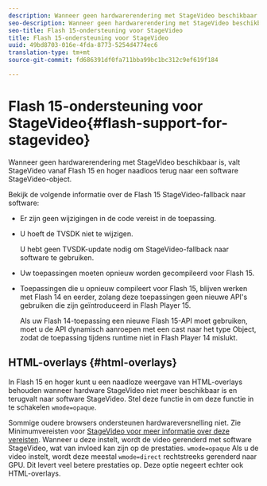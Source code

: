 ```yaml
---
description: Wanneer geen hardwarerendering met StageVideo beschikbaar is, valt StageVideo vanaf Flash 15 en hoger naadloos terug naar een software StageVideo-object.
seo-description: Wanneer geen hardwarerendering met StageVideo beschikbaar is, valt StageVideo vanaf Flash 15 en hoger naadloos terug naar een software StageVideo-object.
seo-title: Flash 15-ondersteuning voor StageVideo
title: Flash 15-ondersteuning voor StageVideo
uuid: 49bd8703-016e-4fda-8773-5254d4774ec6
translation-type: tm+mt
source-git-commit: fd686391df0fa711bba99bc1bc312c9ef619f184

---
```



# Flash 15-ondersteuning voor StageVideo{#flash-support-for-stagevideo}

Wanneer geen hardwarerendering met StageVideo beschikbaar is, valt StageVideo vanaf Flash 15 en hoger naadloos terug naar een software StageVideo-object.

Bekijk de volgende informatie over de Flash 15 StageVideo-fallback naar software:

* Er zijn geen wijzigingen in de code vereist in de toepassing.
* U hoeft de TVSDK niet te wijzigen.

   U hebt geen TVSDK-update nodig om StageVideo-fallback naar software te gebruiken.
* Uw toepassingen moeten opnieuw worden gecompileerd voor Flash 15.
* Toepassingen die u opnieuw compileert voor Flash 15, blijven werken met Flash 14 en eerder, zolang deze toepassingen geen nieuwe API&#39;s gebruiken die zijn geïntroduceerd in Flash Player 15.

   Als uw Flash 14-toepassing een nieuwe Flash 15-API moet gebruiken, moet u de API dynamisch aanroepen met een cast naar het type Object, zodat de toepassing tijdens runtime niet in Flash Player 14 mislukt.

## HTML-overlays {#html-overlays}

In Flash 15 en hoger kunt u een naadloze weergave van HTML-overlays behouden wanneer hardware StageVideo niet meer beschikbaar is en terugvalt naar software StageVideo. Stel deze functie in om deze functie in te schakelen `wmode=opaque`.

Sommige oudere browsers ondersteunen hardwareversnelling niet. Zie Minimumvereisten voor [StageVideo voor meer informatie over deze vereisten](../../../../../tvsdk-1.4-for-desktop-hls/c-psdk-dhls-1.4-introduction/overview-prod-audience-guide/requirements/stagevideo-capabilities/r-psdk-dhls-1.4-requirements-stage-video.md). Wanneer u deze instelt, wordt de video gerenderd met software StageVideo, wat van invloed kan zijn op de prestaties. `wmode=opaque` Als u de video instelt, wordt deze meestal `wmode=direct` rechtstreeks gerenderd naar GPU. Dit levert veel betere prestaties op. Deze optie negeert echter ook HTML-overlays.
